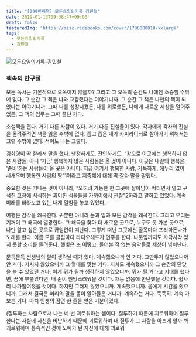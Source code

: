 ```yaml
---
title: "[299번째책] 모든요일의기록 김민철"
date: 2019-01-13T09:38:47+09:00
draft: false
featuredImg: "https://misc.ridibooks.com/cover/1780000018/xxlarge"
tags:
  - 모든요일의기록
  - 김민철
---
```


![모든요일의기록-김민철](https://misc.ridibooks.com/cover/1780000018/xxlarge)

### 책속의 한구절

모든 독서는 기본적으로 오독이지 않을까? 그리고 그 오독의 순간도 나에겐 소중할 수밖에 없다. 그 순간 그 책은 나와 교감했다는 이야기니까. 그 순간 그 책은 나만의 책이 되었다는 이야기니까. 그때 나를 성장시켰든, 나를 위로했든, 나에게 새로운 세상을 열어주었든, 그 책의 임무는 그때 끝난 거다.


소설책을 편다. 거기 다른 사람이 있다. 거기 다른 진실들이 있다. 각자에게 각자의 진실을 돌려주려면 책을 읽을 수밖에 없다. 좁고 좁은 내가 카피라이터로 살아가기 위해서는 그럴 수밖에 없다. 적어도 나는 그렇다.


김화영이 딱 잘라서 말을 했다. 냉정하게도. 잔인하게도. “참으로 이곳에는 행복하지 않은 사람들, 아니 ‘지금’ 행복하지 않은 사람들은 올 것이 아니다. 이곳은 내일의 행복을 ‘준비’하는 사람들이 올 곳은 아니다. 지금 여기서 행복한 사람, 가득하게, 에누리 없이 시새우며 행복한 사람의 땅”1이라고 지중해에 대해 딱 잘라 말을 말했다.


중요한 것은 떠나는 것이 아니라, “오히려 가능한 한 그곳에 살아남아 버티면서 멀고 구석진 고장에 서식하는 괴이한 식물들을 가까이에서 관찰”2하라고 말하고 있었다. 계속 미래를 바라보고 있는 내게 일침을 놓고 있었다.


여행은 감각을 왜곡한다. 귀뿐만 아니라 눈과 입과 모든 감각을 왜곡한다. 그리고 우리는 기꺼이 그 왜곡에 열광한다. 그 왜곡을 찾아 더 새로운 곳으로, 누구도 못 가본 곳으로, 나만 알고 싶은 곳으로 끊임없이 떠난다. 그렇게 떠난 그곳에선 골목마다 프리마돈나가 노래를 한다. 이름 모를 클럽마다 라디오헤드가 연주를 한다. 나뭇잎까지도 사각사각 잊지 못할 소리를 들려준다. 햇빛은 또 어떻고. 들어본 적 없는 음악들로 세상이 넘쳐난다.


문득문득 선생님의 말이 생각날 때가 있다. 계속했으니까 안 거다. 그만두지 않았으니까 안 거다. 지치지 않았으니까 그 열매를 맛본 거다. 지쳐도 계속했으니까 그 순간의 단맛을 볼 수 있었던 거다. 이게 뭐가 될까 생각하지 않았으니까. 뭐가 될 거라고 기대를 했다면, 꿈에 부풀었다면, 내 손이 원망스러웠을 것이다. 재능 없음에 한탄했을 것이다. 쉽사리 나가떨어졌을 것이다. 하지만 그러지 않았으니까. 계속했으니까. 몸에게 시간을 줬으니까. 그래서 결국은 머리의 말을 몸이 알아들은 거니까. 계속하는 거다. 묵묵히. 계속 가보는 거다. 마치 인생의 잠언 한 줄을 얻은 기분이었다.


(질투하는 사람으로서 나는 네 번 괴로워하는 셈이다. 질투하기 때문에 괴로워하며 질투한다는 사실에 자신을 비난하기 때문에 괴로워하며 내 질투가 그 사람을 아프게 할까 봐 괴로워하며 통속적인 것에 노예가 된 자신에 대해 괴로워
